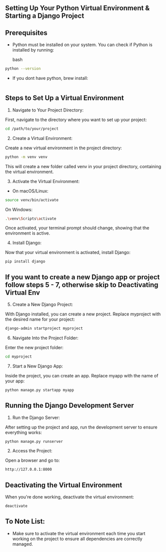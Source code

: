 ## Setting Up Your Python Virtual Environment & Starting a Django Project

## Prerequisites

- Python must be installed on your system. You can check if Python is installed by running:

    bash
```bash
python --version
```

- If you dont have python, brew install:
```bash
```

## Steps to Set Up a Virtual Environment

1. Navigate to Your Project Directory:

First, navigate to the directory where you want to set up your project:

```bash
cd /path/to/your/project
```

2. Create a Virtual Environment:

Create a new virtual environment in the project directory:

```bash
python -m venv venv
```

This will create a new folder called venv in your project directory, containing the virtual environment.

3. Activate the Virtual Environment:

- On macOS/Linux:

```bash
source venv/bin/activate
```

On Windows:

```bash
.\venv\Scripts\activate
```

Once activated, your terminal prompt should change, showing that the environment is active.

4. Install Django:

Now that your virtual environment is activated, install Django:

```bash
pip install django
```


## If you want to create a new Django app or project follow steps 5 - 7, otherwise skip to Deactivating Virtual Env

5. Create a New Django Project:

With Django installed, you can create a new project. Replace myproject with the desired name for your project:

```bash
django-admin startproject myproject
```

6. Navigate Into the Project Folder:

Enter the new project folder:

```bash
cd myproject
```

7. Start a New Django App:

Inside the project, you can create an app. Replace myapp with the name of your app:

```bash
python manage.py startapp myapp
```

## Running the Django Development Server

1. Run the Django Server:

After setting up the project and app, run the development server to ensure everything works:

```bash
python manage.py runserver
```

2. Access the Project:

Open a browser and go to:

```bash
http://127.0.0.1:8000
```

## Deactivating the Virtual Environment

When you're done working, deactivate the virtual environment:

```bash
deactivate
```

## To Note List:

- Make sure to activate the virtual environment each time you start working on the project to ensure all dependencies are correctly managed.
